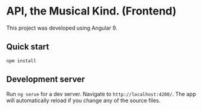 # API, the Musical Kind. (Frontend)

This project was developed using Angular 9.

## Quick start

`npm install`

## Development server

Run `ng serve` for a dev server. Navigate to `http://localhost:4200/`. The app will automatically reload if you change any of the source files.

